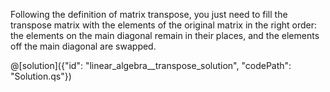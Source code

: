 Following the definition of matrix transpose, you just need to fill the transpose matrix with the elements of the original matrix in the right order: the elements on the main diagonal remain in their places, and the elements off the main diagonal are swapped.

@[solution]({"id": "linear_algebra__transpose_solution", "codePath": "Solution.qs"})
